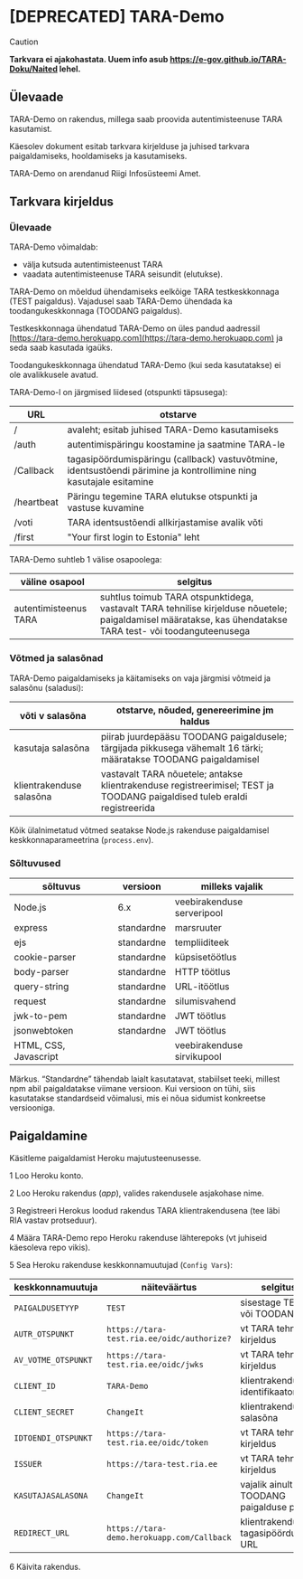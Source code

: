 # [DEPRECATED] TARA-Demo

> [!CAUTION]
> **Tarkvara ei ajakohastata. Uuem info asub https://e-gov.github.io/TARA-Doku/Naited lehel.**

## Ülevaade

TARA-Demo on rakendus, millega saab proovida autentimisteenuse TARA kasutamist.

Käesolev dokument esitab tarkvara kirjelduse ja juhised tarkvara paigaldamiseks, hooldamiseks ja kasutamiseks.

TARA-Demo on arendanud Riigi Infosüsteemi Amet.

## Tarkvara kirjeldus

### Ülevaade

TARA-Demo võimaldab:
- välja kutsuda autentimisteenust TARA
- vaadata autentimisteenuse TARA seisundit (elutukse).

TARA-Demo on mõeldud ühendamiseks eelkõige TARA testkeskkonnaga (TEST paigaldus). Vajadusel saab TARA-Demo ühendada ka toodangukeskkonnaga (TOODANG paigaldus).

Testkeskkonnaga ühendatud TARA-Demo on üles pandud aadressil [https://tara-demo.herokuapp.com](https://tara-demo.herokuapp.com) ja seda saab kasutada igaüks.

Toodangukeskkonnaga ühendatud TARA-Demo (kui seda kasutatakse) ei ole avalikkusele avatud.

TARA-Demo-l on järgmised liidesed (otspunkti täpsusega):

 URL  | otstarve
------|-----------
/      | avaleht; esitab juhised TARA-Demo kasutamiseks
/auth  | autentimispäringu koostamine ja saatmine TARA-le
/Callback | tagasipöördumispäringu (callback) vastuvõtmine, identsustõendi pärimine ja kontrollimine ning kasutajale esitamine 
/heartbeat | Päringu tegemine TARA elutukse otspunkti ja vastuse kuvamine
/voti |TARA identsustõendi allkirjastamise avalik võti
/first | "Your first login to Estonia" leht

TARA-Demo suhtleb 1 välise osapoolega:

väline osapool | selgitus
---------------|----------
autentimisteenus TARA | suhtlus toimub TARA otspunktidega, vastavalt TARA tehnilise kirjelduse nõuetele; paigaldamisel määratakse, kas ühendatakse TARA test- või toodanguteenusega

### Võtmed ja salasõnad

TARA-Demo paigaldamiseks ja käitamiseks on vaja järgmisi võtmeid ja salasõnu (saladusi):

võti v salasõna | otstarve, nõuded, genereerimine jm haldus
----------------|---------------------------------
kasutaja salasõna | piirab juurdepääsu TOODANG paigaldusele; tärgijada pikkusega vähemalt 16 tärki; määratakse TOODANG paigaldamisel
klientrakenduse salasõna | vastavalt TARA nõuetele; antakse klientrakenduse registreerimisel; TEST ja TOODANG paigaldised tuleb eraldi registreerida 

Kõik ülalnimetatud võtmed seatakse Node.js rakenduse paigaldamisel keskkonnaparameetrina (`process.env`).

### Sõltuvused 

sõltuvus | versioon | milleks vajalik
---------|----------|-----------------
Node.js  | 6.x      | veebirakenduse serveripool
express  | standardne | marsruuter
ejs      | standardne | templiiditeek
cookie-parser  | standardne | küpsisetöötlus
body-parser  | standardne | HTTP töötlus
query-string  | standardne | URL-itöötlus
request  | standardne | silumisvahend
jwk-to-pem  | standardne | JWT töötlus
jsonwebtoken  | standardne | JWT töötlus
HTML, CSS, Javascript | | veebirakenduse sirvikupool

Märkus. “Standardne” tähendab laialt kasutatavat, stabiilset teeki, millest npm abil paigaldatakse viimane versioon. Kui versioon on tühi, siis kasutatakse standardseid võimalusi, mis ei nõua sidumist konkreetse versiooniga.

## Paigaldamine

Käsitleme paigaldamist Heroku majutusteenusesse.

1 Loo Heroku konto.

2 Loo Heroku rakendus (_app_), valides rakendusele asjakohase nime.

3 Registreeri Herokus loodud rakendus TARA klientrakendusena (tee läbi RIA vastav protseduur).

4 Määra TARA-Demo repo Heroku rakenduse lähterepoks (vt juhiseid käesoleva repo vikis).

5 Sea Heroku rakenduse keskkonnamuutujad (`Config Vars`):

keskkonnamuutuja  | näiteväärtus | selgitus
------------------|--------------|-----------
`PAIGALDUSETYYP`    | `TEST`         | sisestage TEST või TOODANG
`AUTR_OTSPUNKT`     | `https://tara-test.ria.ee/oidc/authorize?` | vt TARA tehniline kirjeldus
`AV_VOTME_OTSPUNKT` | `https://tara-test.ria.ee/oidc/jwks` | vt TARA tehniline kirjeldus
`CLIENT_ID`         | `TARA-Demo` | klientrakenduse identifikaator
`CLIENT_SECRET`     | `ChangeIt`  | klientrakenduse salasõna
`IDTOENDI_OTSPUNKT` | `https://tara-test.ria.ee/oidc/token` | vt TARA tehniline kirjeldus
`ISSUER`            | `https://tara-test.ria.ee` | vt TARA tehniline kirjeldus
`KASUTAJASALASONA`  | `ChangeIt` | vajalik ainult TOODANG paigalduse puhul
`REDIRECT_URL`      | `https://tara-demo.herokuapp.com/Callback` | klientrakenduse tagasipöördumis-URL

6 Käivita rakendus.


